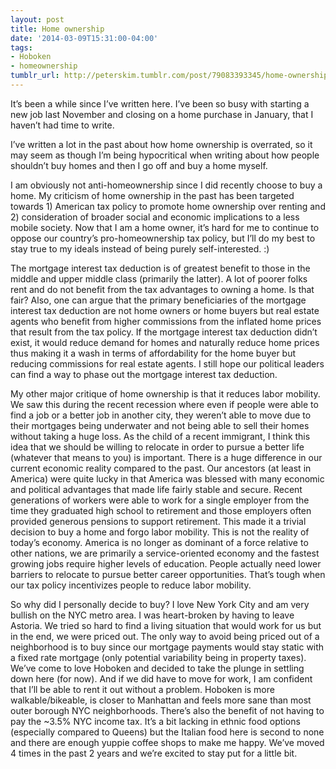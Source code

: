 ```yaml
---
layout: post
title: Home ownership
date: '2014-03-09T15:31:00-04:00'
tags:
- Hoboken
- homeownership
tumblr_url: http://peterskim.tumblr.com/post/79083393345/home-ownership
---
```


It’s been a while since I’ve written here. I’ve been so busy with starting a new job last November and closing on a home purchase in January, that I haven’t had time to write.

I’ve written a lot in the past about how home ownership is overrated, so it may seem as though I’m being hypocritical when writing about how people shouldn’t buy homes and then I go off and buy a home myself. 

I am obviously not anti-homeownership since I did recently choose to buy a home. My criticism of home ownership in the past has been targeted towards 1) American tax policy to promote home ownership over renting and 2) consideration of broader social and economic implications to a less mobile society. Now that I am a home owner, it’s hard for me to continue to oppose our country’s pro-homeownership tax policy, but I’ll do my best to stay true to my ideals instead of being purely self-interested. :)

The mortgage interest tax deduction is of greatest benefit to those in the middle and upper middle class (primarily the latter). A lot of poorer folks rent and do not benefit from the tax advantages to owning a home. Is that fair? Also, one can argue that the primary beneficiaries of the mortgage interest tax deduction are not home owners or home buyers but real estate agents who benefit from higher commissions from the inflated home prices that result from the tax policy. If the mortgage interest tax deduction didn’t exist, it would reduce demand for homes and naturally reduce home prices thus making it a wash in terms of affordability for the home buyer but reducing commissions for real estate agents. I still hope our political leaders can find a way to phase out the mortgage interest tax deduction.

My other major critique of home ownership is that it reduces labor mobility. We saw this during the recent recession where even if people were able to find a job or a better job in another city, they weren’t able to move due to their mortgages being underwater and not being able to sell their homes without taking a huge loss. As the child of a recent immigrant, I think this idea that we should be willing to relocate in order to pursue a better life (whatever that means to you) is important. There is a huge difference in our current economic reality compared to the past. Our ancestors (at least in America) were quite lucky in that America was blessed with many economic and political advantages that made life fairly stable and secure. Recent generations of workers were able to work for a single employer from the time they graduated high school to retirement and those employers often provided generous pensions to support retirement. This made it a trivial decision to buy a home and forgo labor mobility. This is not the reality of today’s economy. America is no longer as dominant of a force relative to other nations, we are primarily a service-oriented economy and the fastest growing jobs require higher levels of education. People actually need lower barriers to relocate to pursue better career opportunities. That’s tough when our tax policy incentivizes people to reduce labor mobility.

So why did I personally decide to buy? I love New York City and am very bullish on the NYC metro area. I was heart-broken by having to leave Astoria. We tried so hard to find a living situation that would work for us but in the end, we were priced out. The only way to avoid being priced out of a neighborhood is to buy since our mortgage payments would stay static with a fixed rate mortgage (only potential variability being in property taxes). We’ve come to love Hoboken and decided to take the plunge in settling down here (for now). And if we did have to move for work, I am confident that I’ll be able to rent it out without a problem. Hoboken is more walkable/bikeable, is closer to Manhattan and feels more sane than most outer borough NYC neighborhoods. There’s also the benefit of not having to pay the ~3.5% NYC income tax. It’s a bit lacking in ethnic food options (especially compared to Queens) but the Italian food here is second to none and there are enough yuppie coffee shops to make me happy. We’ve moved 4 times in the past 2 years and we’re excited to stay put for a little bit. 
